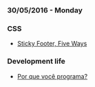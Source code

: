 ### 30/05/2016 - Monday

### CSS

- [Sticky Footer, Five Ways](https://css-tricks.com/couple-takes-sticky-footer/)

### Development life

- [Por que você programa?](http://brjs.com.br/por-que-voce-programa/)
